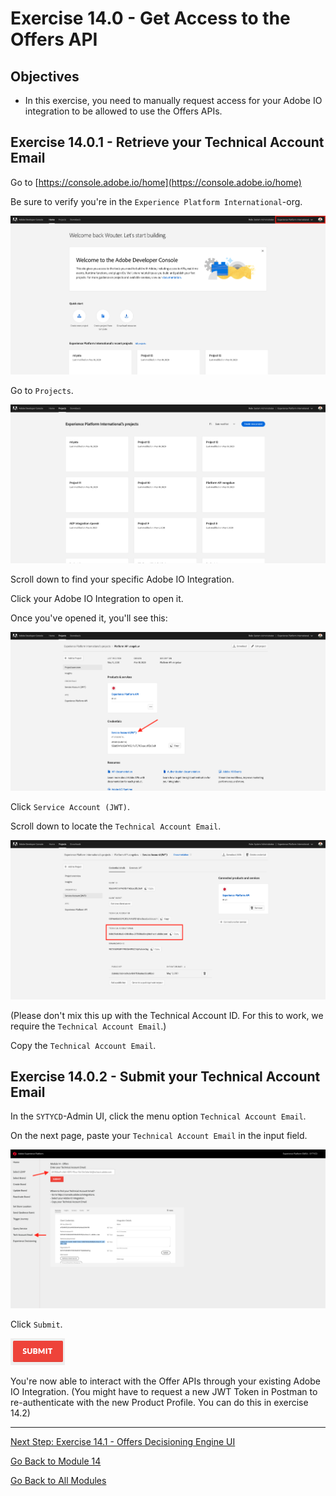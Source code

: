 # Exercise 14.0 - Get Access to the Offers API

## Objectives

- In this exercise, you need to manually request access for your Adobe IO integration to be allowed to use the Offers APIs.

## Exercise 14.0.1 - Retrieve your Technical Account Email

Go to [https://console.adobe.io/home](https://console.adobe.io/home)

Be sure to verify you're in the ``Experience Platform International``-org.

![Web App 1](./images/io.png)

Go to ``Projects``.

![Web App 1](./images/iop.png)

Scroll down to find your specific Adobe IO Integration.

Click your Adobe IO Integration to open it.

Once you've opened it, you'll see this:

![Web App 1](./images/io1.png)

Click ``Service Account (JWT)``.

Scroll down to locate the ``Technical Account Email``.

![Web App 1](./images/io2.png)

(Please don't mix this up with the Technical Account ID. For this to work, we require the ``Technical Account Email``.)

Copy the ``Technical Account Email``.

## Exercise 14.0.2 - Submit your Technical Account Email

In the ``SYTYCD``-Admin UI, click the menu option ``Technical Account Email``.

On the next page, paste your ``Technical Account Email`` in the input field.

![Web App 1](./images/io3.png)

Click ``Submit``.

![Web App 1](./images/submit.png)

You're now able to interact with the Offer APIs through your existing Adobe IO Integration. (You might have to request a new JWT Token in Postman to re-authenticate with the new Product Profile. You can do this in exercise 14.2)

---

[Next Step: Exercise 14.1 - Offers Decisioning Engine UI](./ex1.md)

[Go Back to Module 14](./README.md)

[Go Back to All Modules](./../../README.md)